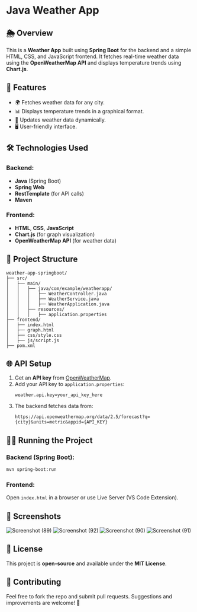 # Java Weather App

## 🌦️ Overview
This is a **Weather App** built using **Spring Boot** for the backend and a simple HTML, CSS, and JavaScript frontend. It fetches real-time weather data using the **OpenWeatherMap API** and displays temperature trends using **Chart.js**.

## 🚀 Features
- 🌍 Fetches weather data for any city.
- 📊 Displays temperature trends in a graphical format.
- 🔄 Updates weather data dynamically.
- 🖥️ User-friendly interface.

## 🛠️ Technologies Used
### Backend:
- **Java** (Spring Boot)
- **Spring Web**
- **RestTemplate** (for API calls)
- **Maven**

### Frontend:
- **HTML**, **CSS**, **JavaScript**
- **Chart.js** (for graph visualization)
- **OpenWeatherMap API** (for weather data)

## 📂 Project Structure
```
weather-app-springboot/
├── src/
│   ├── main/
│   │   ├── java/com/example/weatherapp/
│   │   │   ├── WeatherController.java
│   │   │   ├── WeatherService.java
│   │   │   ├── WeatherApplication.java
│   │   ├── resources/
│   │   │   ├── application.properties
├── frontend/
│   ├── index.html
│   ├── graph.html
│   ├── css/style.css
│   ├── js/script.js
├── pom.xml
```

## 🌐 API Setup
1. Get an **API key** from [OpenWeatherMap](https://openweathermap.org/api).
2. Add your API key to `application.properties`:
   ```properties
   weather.api.key=your_api_key_here
   ```
3. The backend fetches data from:
   ```
   https://api.openweathermap.org/data/2.5/forecast?q={city}&units=metric&appid={API_KEY}
   ```

## 🏃‍♂️ Running the Project
### Backend (Spring Boot):
```sh
mvn spring-boot:run
```

### Frontend:
Open `index.html` in a browser or use Live Server (VS Code Extension).

## 📸 Screenshots
![Screenshot (89)](https://github.com/user-attachments/assets/52752e4b-0eb6-4baf-976a-5c1a206682e2)
![Screenshot (92)](https://github.com/user-attachments/assets/d7903efa-e42a-4560-af17-6dba2d9754ef)
![Screenshot (90)](https://github.com/user-attachments/assets/f181daa2-e06c-43a4-b363-ef1c8f6b195e)
![Screenshot (91)](https://github.com/user-attachments/assets/d1df8df1-31da-443a-8fd8-6ebc20c38e0d)

## 📝 License
This project is **open-source** and available under the **MIT License**.

## 🙌 Contributing
Feel free to fork the repo and submit pull requests. Suggestions and improvements are welcome! 🎉
